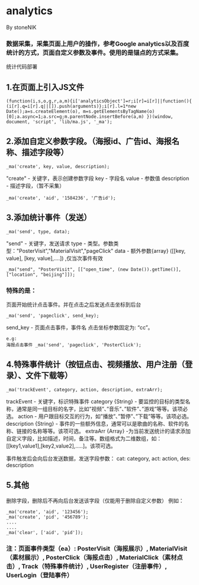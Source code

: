 # analytics
By stoneNIK

### 数据采集，采集页面上用户的操作，参考Google analytics以及百度统计的方式，页面自定义参数及事件。使用的是锚点的方式采集。

统计代码部署

## 1.在页面上引入JS文件
```
(function(i,s,o,g,r,a,m){i['analyticsObject']=r;i[r]=i[r]||function(){ (i[r].q=i[r].q||[]).push(arguments)};i[r].l=1*new Date();a=s.createElement(o), m=s.getElementsByTagName(o)[0];a.async=1;a.src=g;m.parentNode.insertBefore(a,m) })(window, document, 'script', 'lib/ma.js', '_ma');
```
## 2.添加自定义参数字段。（海报id、广告id、海报名称、描述字段等）
```
_ma('create', key, value, description);
```
  "create" - 关键字，表示创建参数字段 
key - 字段名
value - 参数值
description - 描述字段，（暂不采集）
```
_ma('create', 'aid', '1584236', '广告id');
```
## 3.添加统计事件（发送）
```
_ma('send', type, data);
```

"send" - 关键字，发送请求
type - 类型。参数类型："PosterVisit","MaterialVisit","pageClick"
data - 额外参数{array} ([[key, value], [key, value],....]) ,仅当次事件有效

```
_ma("send", "PosterVisit", [["open_time", (new Date()).getTime()], ["location", "beijing"]]);
```
### 特殊的是：
页面开始统计点击事件。并在点击之后发送点击坐标到后台
```
_ma('send', 'pageclick', send_key);
```
send_key - 页面点击事件，事件名
点击坐标参数固定为: “cc”。
```
e.g: 
海报点击事件 _ma('send', 'pageclick', 'PosterClick');
```
## 4.特殊事件统计（按钮点击、视频播放、用户注册（登录）、文件下载等）
```
_ma('trackEvent', category, action, description, extraArr);
```
trackEvent - 关键字，标识特殊事件 
category {String} - 要监控的目标的类型名称，通常是同一组目标的名字，比如”视频”、”音乐”、”软件”、”游戏”等等。该项必选。
action - 用户跟目标交互的行为，如”播放”、”暂停”、”下载”等等。该项必选。
description {String} - 事件的一些额外信息，通常可以是歌曲的名称、软件的名称、链接的名称等等。该项可选。
extraArr {Array} -为当前发送统计的请求添加自定义字段，比如描述，时间，备注等。数组格式为二维数组，如： [[key1,value1],[key2,value2],.....]。该项可选。

事件触发后会向后台发送数据，发送字段参数：
cat: category, 
act: action, 
des: description

## 5.其他
删除字段，删除后不再向后台发送该字段（仅能用于删除自定义参数）
例如： 
```
_ma('create', 'aid', '123456');
_ma('create', 'pid', '456789');
....
....
_ma('clear', ['aid', 'pid']); 
```

### 注：页面事件类型（ea）: PosterVisit（海报展示）, MaterialVisit（素材展示）, PosterClick（海报点击）, MaterialClick（素材点击）, Track（特殊事件统计）, UserRegister（注册事件）, UserLogin（登陆事件）
